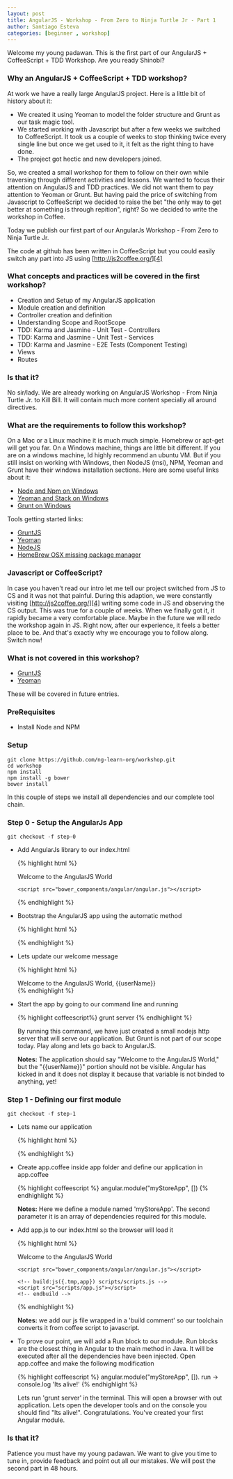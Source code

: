 ```yaml
---
layout: post
title: AngularJS - Workshop - From Zero to Ninja Turtle Jr - Part 1
author: Santiago Esteva
categories: [beginner , workshop]
---
```


Welcome my young padawan. This is the first part of our AngularJS + CoffeeScript + TDD Workshop.
Are you ready Shinobi?

### Why an AngularJS + CoffeeScript + TDD workshop?

At work we have a really large AngularJS project. Here is a little bit of history about it:

- We created it using Yeoman to model the folder structure and Grunt as our task magic tool.
- We started working with Javascript but after a few weeks we switched to CoffeeScript. It took us a couple of weeks to stop thinking twice every single line but once we get used to it, it felt as the right thing to have done.
- The project got hectic and new developers joined.

So, we created a small workshop for them to follow on their own while traversing through different activities and lessons.
We wanted to focus their attention on AngularJS and TDD practices. We did not want them to pay attention to Yeoman or Grunt.
But having paid the price of switching from Javascript to CoffeeScript we decided to raise the bet \"the only way to get better at something is through repition\", right?
So we decided to write the workshop in Coffee.

Today we publish our first part of our AngularJs Workshop - From Zero to Ninja Turtle Jr.

The code at github has been written in CoffeeScript but you could easily switch any part into JS using [http://js2coffee.org/][4]

### What concepts and practices will be covered in the first workshop?

- Creation and Setup of my AngularJS application
- Module creation and definition
- Controller creation and definition
- Understanding Scope and RootScope
- TDD: Karma and Jasmine - Unit Test - Controllers
- TDD: Karma and Jasmine - Unit Test - Services
- TDD: Karma and Jasmine - E2E Tests (Component Testing)
- Views
- Routes

### Is that it?

No sir/lady. We are already working on AngularJS Workshop - From Ninja Turtle Jr. to Kill Bill. It will contain much more content specially all around directives.

### What are the requirements to follow this workshop?

On a Mac or a Linux machine it is much much simple. Homebrew or apt-get will get you far. On a Windows machine, things are little bit different.
If you are on a windows machine, Id highly recommend an ubuntu VM. But if you still insist on working with Windows, then NodeJS (msi), NPM, Yeoman and Grunt have their windows installation sections. Here are some useful links about it:

- [Node and Npm on Windows][1]
- [Yeoman and Stack on Windows][2]
- [Grunt on Windows][3]

Tools getting started links:

- [GruntJS][5]
- [Yeoman][6]
- [NodeJS][7]
- [HomeBrew OSX missing package manager][8]


### Javascript or CoffeeScript?

In case you haven\'t read our intro let me tell our project switched from JS to CS and it was not that painful.
During this adaption, we were constantly visiting [http://js2coffee.org/][4] writing some code in JS and observing the CS output.
This was true for a couple of weeks. When we finally got it, it rapidly became a very comfortable place.
Maybe in the future we will redo the workshop again in JS. Right now, after our experience, it feels a better place to be.
And that\'s exactly why we encourage you to follow along. Switch now!

### What is not covered in this workshop?

- [GruntJS][5]
- [Yeoman][6]

These will be covered in future entries.

[1]: http://www.hacksparrow.com/install-node-js-and-npm-on-windows.html
[2]: http://decodize.com/css/installing-yeoman-front-end-development-stack-windows/
[3]: http://www.ghosthorses.co.uk/production-diary/installing-grunt-on-os-x-and-windows-7/#grunt_win7
[4]: http://js2coffee.org/
[5]: http://gruntjs.com/getting-started
[6]: http://yeoman.io/gettingstarted.html
[7]: http://nodejs.org/
[8]: http://brew.sh/


### PreRequisites

- Install Node and NPM

### Setup

    git clone https://github.com/ng-learn-org/workshop.git
    cd workshop
    npm install
    npm install -g bower
    bower install

In this couple of steps we install all dependencies and our complete tool chain.

### Step 0 - Setup the AngularJs App

    git checkout -f step-0

- Add AngularJs library to our index.html

    {% highlight html %}
      <div>Welcome to the AngularJS World</div>

      <script src="bower_components/angular/angular.js"></script>

    </body>
    {% endhighlight %}

- Bootstrap the AngularJS app using the automatic method

    {% highlight html %}
    <body ng-app>
    {% endhighlight %}

- Lets update our welcome message

    {% highlight html %}
    <div>Welcome to the AngularJS World, {{userName}}</div>
    {% endhighlight %}

- Start the app by going to our command line and running

    {% highlight coffeescript%}
    grunt server
    {% endhighlight %}

  By running this command, we have just created a small nodejs http server that will serve our application. But Grunt is not part of our scope today. Play along and lets go back to AngularJS.

  **Notes:** The application should say \"Welcome to the AngularJS World,\" but the \"{{userName}}\" portion should not be visible. Angular has kicked in and it does not display it because that variable is not binded to anything, yet!

### Step 1 - Defining our first module

    git checkout -f step-1

- Lets name our application

    {% highlight html %}
    <body ng-app="myStoreApp">
    {% endhighlight %}

- Create app.coffee inside app folder and define our application in app.coffee

    {% highlight coffeescript %}
    angular.module("myStoreApp", [])
    {% endhighlight %}

  **Notes:** Here we define a module named \'myStoreApp\'. The second parameter it is an array of dependencies required for this module.

- Add app.js to our index.html so the browser will load it

    {% highlight html %}
      <div>Welcome to the AngularJS World</div>

      <script src="bower_components/angular/angular.js"></script>

      <!-- build:js({.tmp,app}) scripts/scripts.js -->
      <script src="scripts/app.js"></script>
      <!-- endbuild -->
    </body>
    {% endhighlight %}

  **Notes:** we add our js file wrapped in a \'build comment\' so our toolchain converts it from coffee script to javascript.

- To prove our point, we will add a Run block to our module. Run blocks are the closest thing in Angular to the main method in Java.
  It will be executed after all the dependencies have been injected. Open app.coffee and make the following modification

    {% highlight coffeescript %}
    angular.module("myStoreApp", []).
      run ->
        console.log 'Its alive!'
    {% endhighlight %}

  Lets run \'grunt server\' in the terminal. This will open a browser with out application. Lets open the developer tools and on the console you should find \"Its alive!\".
  Congratulations. You\'ve created your first Angular module.


### Is that it?

  Patience you must have my young padawan.
  We want to give you time to tune in, provide feedback and point out all our mistakes.
  We will post the second part in 48 hours.







